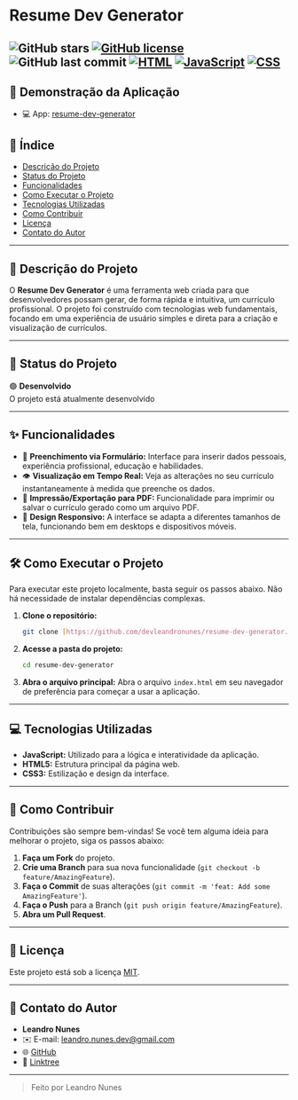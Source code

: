 # Resume Dev Generator

![GitHub stars](https://img.shields.io/github/stars/devleandronunes/resume-dev-generator?style=social)
[![GitHub license](https://img.shields.io/github/license/devleandronunes/resume-dev-generator)](https://github.com/devleandronunes/resume-dev-generator/blob/master/LICENSE)
![GitHub last commit](https://img.shields.io/github/last-commit/devleandronunes/resume-dev-generator)
[![HTML](https://img.shields.io/badge/HTML-47.1%25-orange?logo=html5)](https://developer.mozilla.org/docs/Web/HTML)
[![JavaScript](https://img.shields.io/badge/JavaScript-28.7%25-yellow?logo=javascript)](https://developer.mozilla.org/docs/Web/JavaScript)
[![CSS](https://img.shields.io/badge/CSS-24.2%25-blue?logo=css3)](https://developer.mozilla.org/docs/Web/CSS)
---

## 🚀 Demonstração da Aplicação

- 💻 App: [resume-dev-generator](https://resume-dev-generator.vercel.app)

## 📑 Índice

- [Descrição do Projeto](#-descrição-do-projeto)
- [Status do Projeto](#-status-do-projeto)
- [Funcionalidades](#-funcionalidades)
- [Como Executar o Projeto](#-como-executar-o-projeto)
- [Tecnologias Utilizadas](#-tecnologias-utilizadas)
- [Como Contribuir](#-como-contribuir)
- [Licença](#-licença)
- [Contato do Autor](#-contato-do-autor)

---

## 📝 Descrição do Projeto

O **Resume Dev Generator** é uma ferramenta web criada para que desenvolvedores possam gerar, de forma rápida e intuitiva, um currículo profissional. O projeto foi construído com tecnologias web fundamentais, focando em uma experiência de usuário simples e direta para a criação e visualização de currículos.

---

## 🚧 Status do Projeto
🟢 **Desenvolvido**  
O projeto está atualmente desenvolvido

---

## ✨ Funcionalidades

-   📝 **Preenchimento via Formulário:** Interface para inserir dados pessoais, experiência profissional, educação e habilidades.
-   👁️ **Visualização em Tempo Real:** Veja as alterações no seu currículo instantaneamente à medida que preenche os dados.
-   📄 **Impressão/Exportação para PDF:** Funcionalidade para imprimir ou salvar o currículo gerado como um arquivo PDF.
-   🎨 **Design Responsivo:** A interface se adapta a diferentes tamanhos de tela, funcionando bem em desktops e dispositivos móveis.

---

## 🛠️ Como Executar o Projeto

Para executar este projeto localmente, basta seguir os passos abaixo. Não há necessidade de instalar dependências complexas.

1.  **Clone o repositório:**
    ```bash
    git clone [https://github.com/devleandronunes/resume-dev-generator.git](https://github.com/devleandronunes/resume-dev-generator.git)
    ```
2.  **Acesse a pasta do projeto:**
    ```bash
    cd resume-dev-generator
    ```
3.  **Abra o arquivo principal:**
    Abra o arquivo `index.html` em seu navegador de preferência para começar a usar a aplicação.

---

## 💻 Tecnologias Utilizadas

-   **JavaScript:** Utilizado para a lógica e interatividade da aplicação.
-   **HTML5:** Estrutura principal da página web.
-   **CSS3:** Estilização e design da interface.

---

## 🤝 Como Contribuir

Contribuições são sempre bem-vindas! Se você tem alguma ideia para melhorar o projeto, siga os passos abaixo:

1.  **Faça um Fork** do projeto.
2.  **Crie uma Branch** para sua nova funcionalidade (`git checkout -b feature/AmazingFeature`).
3.  **Faça o Commit** de suas alterações (`git commit -m 'feat: Add some AmazingFeature'`).
4.  **Faça o Push** para a Branch (`git push origin feature/AmazingFeature`).
5.  **Abra um Pull Request**.

---

## 📄 Licença

Este projeto está sob a licença [MIT](https://github.com/devleandronunes/resume-dev-generator/blob/master/LICENSE).


---

## 👤 Contato do Autor

- **Leandro Nunes**
- ✉️ E-mail: [leandro.nunes.dev@gmail.com](mailto:leandron7090@gmail.com)
- 🌐 [GitHub](https://github.com/devleandronunes)
- 🔗 [Linktree](https://linktr.ee/leandronunes.dev)

---

> Feito por Leandro Nunes
